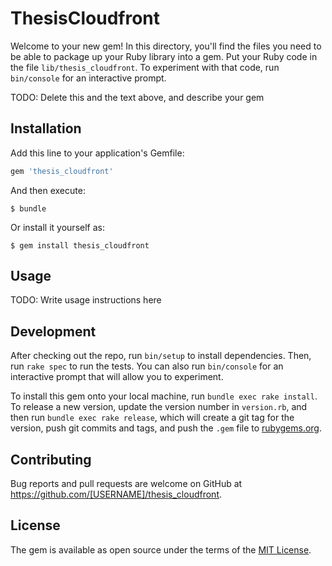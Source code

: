 # ThesisCloudfront

Welcome to your new gem! In this directory, you'll find the files you need to be able to package up your Ruby library into a gem. Put your Ruby code in the file `lib/thesis_cloudfront`. To experiment with that code, run `bin/console` for an interactive prompt.

TODO: Delete this and the text above, and describe your gem

## Installation

Add this line to your application's Gemfile:

```ruby
gem 'thesis_cloudfront'
```

And then execute:

    $ bundle

Or install it yourself as:

    $ gem install thesis_cloudfront

## Usage

TODO: Write usage instructions here

## Development

After checking out the repo, run `bin/setup` to install dependencies. Then, run `rake spec` to run the tests. You can also run `bin/console` for an interactive prompt that will allow you to experiment.

To install this gem onto your local machine, run `bundle exec rake install`. To release a new version, update the version number in `version.rb`, and then run `bundle exec rake release`, which will create a git tag for the version, push git commits and tags, and push the `.gem` file to [rubygems.org](https://rubygems.org).

## Contributing

Bug reports and pull requests are welcome on GitHub at https://github.com/[USERNAME]/thesis_cloudfront.

## License

The gem is available as open source under the terms of the [MIT License](https://opensource.org/licenses/MIT).
